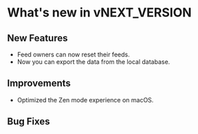# What's new in vNEXT_VERSION

## New Features

- Feed owners can now reset their feeds.
- Now you can export the data from the local database.

## Improvements

- Optimized the Zen mode experience on macOS.

## Bug Fixes
